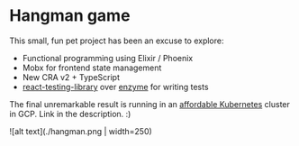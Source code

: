 # Hangman game
  
This small, fun pet project has been an excuse to explore:
* Functional programming using Elixir / Phoenix
* Mobx for frontend state management
* New CRA v2 + TypeScript
* [react-testing-library](https://github.com/kentcdodds/react-testing-library) over [enzyme](https://github.com/airbnb/enzyme) for writing tests

The final unremarkable result is running in an [affordable Kubernetes](https://github.com/aldis-ameriks/affordable-kubernetes) cluster in GCP. Link in the description. :)

![alt text](./hangman.png | width=250)
